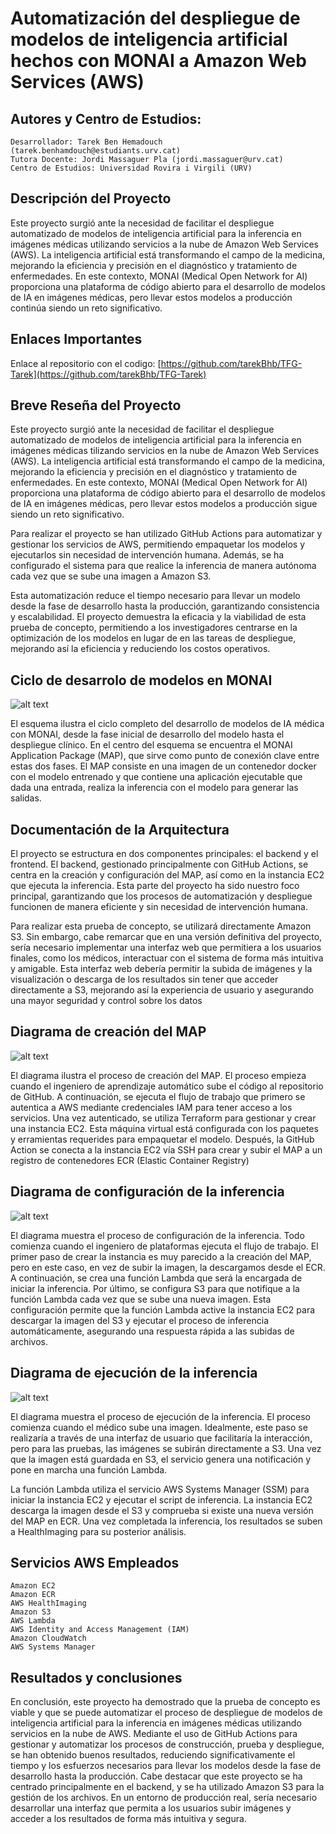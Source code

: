 # Automatización del despliegue de modelos de inteligencia artificial hechos con MONAI a Amazon Web Services (AWS)


## Autores y Centro de Estudios:

	Desarrollador: Tarek Ben Hemadouch (tarek.benhamdouch@estudiants.urv.cat)
	Tutora Docente: Jordi Massaguer Pla (jordi.massaguer@urv.cat)
 	Centro de Estudios: Universidad Rovira i Virgili (URV)
        

## Descripción del Proyecto

Este proyecto surgió ante la necesidad de facilitar el despliegue automatizado de modelos de inteligencia artificial para la inferencia en imágenes médicas utilizando servicios a la nube de Amazon Web Services (AWS). La inteligencia artificial está transformando el campo de la medicina, mejorando la eficiencia y precisión en el diagnóstico y tratamiento de enfermedades. En este contexto, MONAI (Medical Open Network for AI) proporciona una plataforma de código abierto para el desarrollo de modelos de IA en imágenes médicas, pero llevar estos modelos a producción continúa siendo un reto significativo.

## Enlaces Importantes

Enlace al repositorio con el codigo: [https://github.com/tarekBhb/TFG-Tarek](https://github.com/tarekBhb/TFG-Tarek) 


## Breve Reseña del Proyecto

Este proyecto surgió ante la necesidad de facilitar el despliegue automatizado de modelos de inteligencia artificial para la inferencia en imágenes médicas tilizando servicios en la nube de Amazon Web Services (AWS). La inteligencia artificial está transformando el campo de la medicina, mejorando la eficiencia y precisión en el diagnóstico y tratamiento de enfermedades. En este contexto, MONAI (Medical Open Network for AI) proporciona una plataforma de código abierto para el desarrollo de modelos de IA en imágenes médicas, pero llevar estos modelos a producción sigue siendo un reto significativo.

Para realizar el proyecto se han utilizado GitHub Actions para automatizar y gestionar los servicios de AWS, permitiendo empaquetar los modelos y ejecutarlos sin necesidad de intervención humana. Además, se ha configurado el sistema para que realice la inferencia de manera autónoma cada vez que se sube una imagen a Amazon S3.

Esta automatización reduce el tiempo necesario para llevar un modelo desde la fase de desarrollo hasta la producción, garantizando consistencia y escalabilidad. El proyecto demuestra la eficacia y la viabilidad de esta prueba de concepto, permitiendo a los investigadores centrarse en la optimización de los modelos en lugar de en las tareas de despliegue, mejorando así la eficiencia y reduciendo los costos operativos.



## Ciclo de desarrolo de modelos en MONAI
![alt text](imagenes/ciclo_monai.png)

El esquema ilustra el ciclo completo del desarrollo de modelos de IA médica con MONAI, desde la fase inicial de desarrollo del modelo hasta el despliegue clínico. En el centro del esquema se encuentra el MONAI Application Package (MAP), que sirve como punto de conexión clave entre estas dos fases. El MAP consiste en una imagen de un contenedor docker con el modelo entrenado y que contiene una aplicación ejecutable que dada una entrada, realiza la inferencia con el modelo para generar las salidas.


## Documentación de la Arquitectura
El proyecto se estructura en dos componentes principales: el backend y el frontend. El backend, gestionado principalmente con GitHub Actions, se centra en la creación y configuración del MAP, así como en la instancia EC2 que ejecuta la inferencia. Esta parte del proyecto ha sido nuestro foco principal, garantizando que los procesos de automatización y despliegue funcionen de manera eficiente y sin necesidad de intervención humana.

Para realizar esta prueba de concepto, se utilizará directamente Amazon S3. Sin embargo, cabe remarcar que en una versión definitiva del proyecto, sería necesario implementar una interfaz web que permitiera a los usuarios finales, como los médicos, interactuar con el sistema de forma más intuitiva y amigable. Esta interfaz web debería permitir la subida de imágenes y la visualización o descarga de los resultados sin tener que acceder directamente a S3, mejorando así la experiencia de usuario y asegurando una mayor seguridad y control sobre los datos

## Diagrama de creación del MAP
![alt text](imagenes/creacion_map.png)

El diagrama ilustra el proceso de creación del MAP. El proceso empieza cuando el ingeniero de aprendizaje automático sube el código al repositorio de GitHub. A continuación, se ejecuta el flujo de trabajo que primero se autentica a AWS mediante credenciales IAM para tener acceso a los servicios. Una vez autenticado, se utiliza Terraform para gestionar y crear una instancia EC2. Esta máquina virtual está configurada con los paquetes y  erramientas requerides para empaquetar el modelo. Después, la GitHub Action se conecta a la instancia EC2 vía SSH para crear y subir el MAP a un registro de contenedores ECR (Elastic Container Registry)


## Diagrama de configuración de la inferencia
![alt text](imagenes/configuracion_inferencia.png)

El diagrama muestra el proceso de configuración de la inferencia. Todo comienza cuando el ingeniero de plataformas ejecuta el flujo de trabajo. El primer paso de crear la instancia es muy parecido a la creación del MAP, pero en este caso, en vez de subir la imagen, la descargamos desde el ECR. A continuación, se crea una función Lambda que será la encargada de iniciar la inferencia. Por último, se configura S3 para que notifique a la función Lambda cada vez que se sube una nueva imagen. Esta configuración permite que la función Lambda active la instancia EC2 para descargar la imagen del S3 y ejecutar el proceso de inferencia automáticamente, asegurando una respuesta rápida a las subidas de archivos.


## Diagrama de ejecución de la inferencia
![alt text](imagenes/ejecucion_inferencia.png)

El diagrama muestra el proceso de ejecución de la inferencia. El proceso comienza cuando el médico sube una imagen. Idealmente, este paso se realizaría a través de una interfaz de usuario que facilitaría la interacción, pero para las pruebas, las imágenes se subirán directamente a S3. Una vez que la imagen está guardada en S3, el servicio genera una notificación y pone en marcha una función Lambda.

La función Lambda utiliza el servicio AWS Systems Manager (SSM) para iniciar la instancia EC2 y ejecutar el script de inferencia. La instancia EC2 descarga la imagen desde el S3 y comprueba si existe una nueva versión del MAP en ECR. Una vez completada la inferencia, los resultados se suben a HealthImaging para su posterior análisis.


## Servicios AWS Empleados

	Amazon EC2
	Amazon ECR
	AWS HealthImaging
	Amazon S3
	AWS Lambda
	AWS Identity and Access Management (IAM)
	Amazon CloudWatch
	AWS Systems Manager
	

## Resultados y conclusiones 
En conclusión, este proyecto ha demostrado que la prueba de concepto es viable y que se puede automatizar el proceso de despliegue de modelos de inteligencia artificial para la inferencia en imágenes médicas utilizando servicios en la nube de AWS. Mediante el uso de GitHub Actions para gestionar y automatizar los procesos de construcción, prueba y despliegue, se han obtenido buenos resultados, reduciendo significativamente el tiempo y los esfuerzos necesarios para llevar los modelos desde la fase de desarrollo hasta la producción. Cabe destacar que este proyecto se ha centrado principalmente en el backend, y se ha utilizado Amazon S3 para la gestión de los archivos. En un entorno de producción real, sería necesario desarrollar una interfaz que permita a los usuarios subir imágenes y acceder a los resultados de forma más intuitiva y segura.
